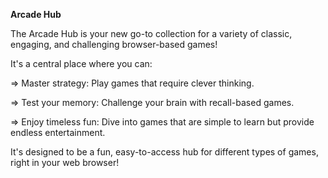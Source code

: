 **Arcade Hub**

The Arcade Hub is your new go-to collection for a variety of classic, engaging, and challenging browser-based games!

It's a central place where you can:

=> Master strategy: Play games that require clever thinking.

=> Test your memory: Challenge your brain with recall-based games.

=> Enjoy timeless fun: Dive into games that are simple to learn but provide endless entertainment.

It's designed to be a fun, easy-to-access hub for different types of games, right in your web browser!
